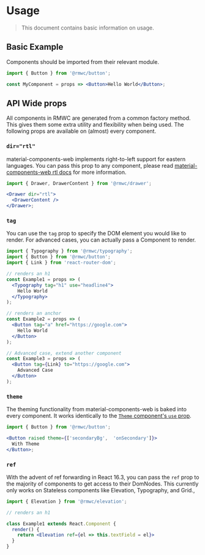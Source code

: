# Usage

> This document contains basic information on usage.

## Basic Example

Components should be imported from their relevant module.

```jsx
import { Button } from '@rmwc/button';

const MyComponent = props => <Button>Hello World</Button>;
```

## API Wide props

All components in RMWC are generated from a common factory method. This gives them some extra utility and flexibility when being used. The following props are available on (almost) every component.

### `dir="rtl"`

material-components-web implements right-to-left support for eastern languages. You can pass this prop to any component, please read [material-components-web rtl docs](https://material.io/components/web/catalog/rtl/) for more information.

```jsx
import { Drawer, DrawerContent } from '@rmwc/drawer';

<Drawer dir="rtl">
  <DrawerContent />
</Drawer>;
```

### `tag`

You can use the `tag` prop to specify the DOM element you would like to render. For advanced cases, you can actually pass a Component to render.

```jsx
import { Typography } from '@rmwc/typography';
import { Button } from '@rmwc/button';
import { Link } from 'react-router-dom';

// renders an h1
const Example1 = props => (
  <Typography tag="h1" use="headline4">
    Hello World
  </Typography>
);

// renders an anchor
const Example2 = props => (
  <Button tag="a" href="https://google.com">
    Hello World
  </Button>
);

// Advanced case, extend another component
const Example3 = props => (
  <Button tag={Link} to="https://google.com">
    Advanced Case
  </Button>
);
```

### `theme`

The theming functionality from material-components-web is baked into every component. It works identically to the [`Theme` component's `use` prop](theme).

```jsx
import { Button } from '@rmwc/button';

<Button raised theme={['secondaryBg',  'onSecondary']}>
  With Theme
</Button>;
```

### `ref`

With the advent of ref forwarding in React 16.3, you can pass the `ref` prop to the majority of components to get access to their DomNodes. This currently only works on Stateless components like Elevation, Typography, and Grid.,

```jsx
import { Elevation } from '@rmwc/elevation';

// renders an h1

class Example1 extends React.Component {
  render() {
    return <Elevation ref={el => this.textField = el}>
  }
}
```
